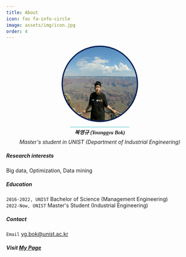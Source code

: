 ```yaml
---
title: About
icon: fas fa-info-circle
image: assets/img/icon.jpg
order: 4
---
```

<style>
@import url('https://fonts.googleapis.com/css2?family=Merriweather&display=swap');
@import url('https://fonts.googleapis.com/css2?family=Merriweather&family=Nanum+Gothic:wght@700&display=swap');
.zoom a img {
	-webkit-transform: scale(1);
	transform: scale(1);
	-webkit-transition: .3s ease-in-out;
	transition: .3s ease-in-out;
}
.zoom a img:hover {
	-webkit-transform: scale(1.3);
	transform: scale(1.3);
}
.zoom-container {
	background: rgb(0,27,84);
	-webkit-transition: .3s ease-in-out;
    transition: .3s ease-in-out;
}
.zoom-container:hover {
	background: rgb(68,193,196);
	-webkit-transition: .3s ease-in-out;
    transition: .3s ease-in-out;
}

/* 리셋 CSS */
/* * {margin:0;padding:0;box-sizing:border-box;}
ul, li {list-style:none;}

.slidebox {max-width:700px;margin:0 auto;position:relative;}
.slidebox .slidelist {position:relative;white-space:nowrap;font-size:0;overflow:hidden;}
.slidebox .slidelist .slideitem {position:relative;display:inline-block;vertical-align:top;width:100%;transition:all 1s;}
.slidebox .slidelist .slideitem > a {display:block;width:auto;position:relative;}
.slidebox .slidelist .slideitem > a img {max-width:100%;}
.slidebox .slidelist .textbox {position:relative;z-index:1;left:50%;transform:translate(-50%,-50%);line-height:1.6;text-align:center;}
.slidebox .slidelist .textbox h6 {font-size:1rem;color:#000000;transform:translateY(30px);transition:all .5s;}

.slidebox .slide-control [class*="control"] label {position:absolute;z-index:10;top:55%;transform:translateY(-50%);padding:20px;border-radius:50%;cursor:pointer;}
.slidebox .slide-control [class*="control"] label.prev {left:20px;background:#333 url('../assets/img/button/left-arrow.png') center center / 50% no-repeat;}
.slidebox .slide-control [class*="control"] label.next {right:20px;background:#333 url('../assets/img/button/right-arrow.png') center center / 50% no-repeat;}

[name="slide"] {display:none;}
#slide01:checked ~ .slidelist .slideitem {left:0;}
#slide02:checked ~ .slidelist .slideitem {left:-100%;} */

/* input에 체크되면 텍스트 효과 */
/* input[id="slide01"]:checked ~ .slidebox li:nth-child(1) .textbox h6 {opacity:1;transform:translateY(0);transition-delay:.2s;}
input[id="slide02"]:checked ~ .slidebox li:nth-child(2) .textbox h6 {opacity:1;transform:translateY(0);transition-delay:.2s;}

.slide-control [class*="control"] {display:none;}
#slide01:checked ~ .slide-control .control01 {display:block;}
#slide02:checked ~ .slide-control .control02 {display:block;} */
</style>

<div class="container" style="text-align: center;">
	<div class="zoom-container" style="display: inline-block; position: relative; width: 206px; height: 206px; border-radius: 50%;">
		<div class="zoom" style="display: inline-block; position: relative; width: 200px; height: 200px; overflow: hidden; border-radius: 50%; margin-top: 3px;">
			<a href="https://duckbankbok.com" target="_blank"><img src="../assets/img/profile.jpg" style="display: block; width: 100%; height: 100%; border-radius: 50%; margin-top: auto; margin-bottom: 0;" /></a>
		</div>
	</div>
    <div class="divider"></div>
    <div style="display: inline-block; background-color: rgb(68,193,196); height: 1px; width: 160px;"></div>
    <h5 style="margin-top: 0; margin-bottom: 0.5rem; font-family: 'Merriweather', 'Nanum Gothic', serif;" >복영규 (Younggyu Bok)</h5>
    <h6 style="margin: 0;">Master's student in UNIST (Department of Industrial Engineering)</h6>
</div>

##### Research interests

Big data, Optimization, Data mining

##### Education

`2016-2022, UNIST`
Bachelor of Science (Management Engineering)  
`2022-Now, UNIST`
Master's Student (Industrial Engineering)

##### Contact

`Email` <a href="mailto:yg.bok@unist.ac.kr">yg.bok@unist.ac.kr</a>

##### Visit [My Page](https://duckbankbok.com)

<!-- ##### Web Project

<div class="slidebox" style="justify-content: center;">
	<input type="radio" name="slide" id="slide01" checked>
	<input type="radio" name="slide" id="slide02">
	<ul class="slidelist">
		<li class="slideitem">
			<h6 class="textbox" style="font-family: 'Merriweather'; margin: 0.5rem 0 0 0;">Dog classifier</h6>
			<a href="https://duckbankbok.github.io/dog-classifier/">
				<img src="../assets/img/projects/websites/dog_classifier.png" style="margin: 0;">
			</a>
		</li>
		<li class="slideitem">
			<h6 class="textbox" style="font-family: 'Merriweather'; margin: 0.5rem 0 0 0;">Lottery</h6>
			<a href="https://github.com/duckbankbok/lottery">
				<img src="../assets/img/projects/websites/lottery.png" style="margin: 0;">
			</a>
		</li>
	</ul>
	<div class="slide-control">
		<div class="control01">
			<label for="slide02" class="prev"></label>
			<label for="slide02" class="next"></label>
		</div>
		<div class="control02">
			<label for="slide01" class="prev"></label>
			<label for="slide01" class="next"></label>
		</div>
	</div>
</div> -->